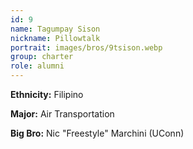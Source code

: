 ```yaml
---
id: 9
name: Tagumpay Sison
nickname: Pillowtalk
portrait: images/bros/9tsison.webp
group: charter
role: alumni
---
```


**Ethnicity:** Filipino

**Major:** Air Transportation

**Big Bro:** Nic "Freestyle" Marchini (UConn)

